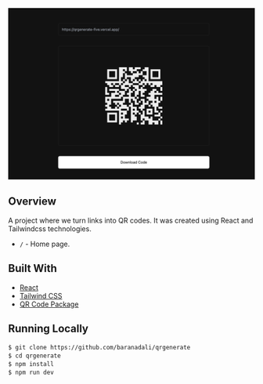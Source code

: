 <img src="./src/assets/images/thumb.png" /> 

## Overview

A project where we turn links into QR codes. It was created using React and Tailwindcss technologies.

- `/` - Home page.

## Built With

- [React](https://reactjs.org)
- [Tailwind CSS](https://tailwindcss.com)
- [QR Code Package](https://www.npmjs.com/package/react-qr-code)

## Running Locally

```bash
$ git clone https://github.com/baranadali/qrgenerate
$ cd qrgenerate
$ npm install
$ npm run dev
```
